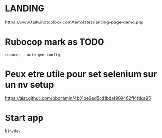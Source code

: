 # LANDING
https://www.tailwindtoolbox.com/templates/landing-page-demo.php


# Rubocop mark as TODO
`rubocop --auto-gen-config`


# Peux etre utile pour set selenium sur un nv setup
https://gist.github.com/bbonamin/4b01be9ed5dd1bdaf909462ff4fdca95


# Start app
`bin/dev`
